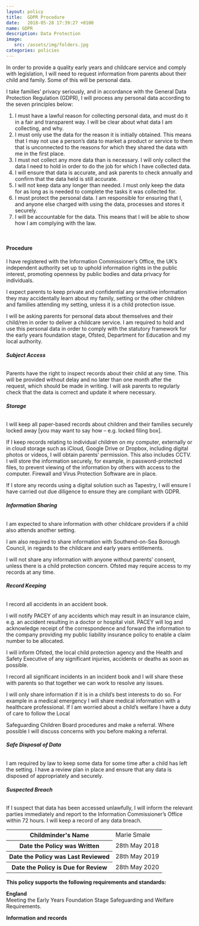 ```yaml
---
layout: policy
title:  GDPR Procedure
date:   2018-05-28 17:39:27 +0100
name: GDPR
description: Data Protection
image:
   src: /assets/img/folders.jpg
categories: policies
---
```


In order to provide a quality early years and childcare service and comply with legislation, I will need to request information from parents about their child and family. Some of this will be personal data.

I take families’ privacy seriously, and in accordance with the General Data Protection Regulation (GDPR), I will process any personal data according to the seven principles below:
1. I must have a lawful reason for collecting personal data, and must do it in a fair and transparent way. I will be clear about what data I am collecting, and why.
2. I must only use the data for the reason it is initially obtained. This means that I may not use a person’s data to market a product or service to them that is unconnected to the reasons for which they shared the data with me in the first place.
3. I must not collect any more data than is necessary. I will only collect the data I need to hold in order to do the job for which I have collected data.
4. I will ensure that data is accurate, and ask parents to check annually and confirm that the data held is still accurate.
5. I will not keep data any longer than needed. I must only keep the data for as long as is needed to complete the tasks it was collected for.
6. I must protect the personal data. I am responsible for ensuring that I, and anyone else charged with using the data, processes and stores it securely.
7. I will be accountable for the data. This means that I will be able to show how I am complying with the law.

<br>

#### Procedure
I have registered with the Information Commissioner’s Office, the UK’s independent authority set up to uphold information rights in the public interest, promoting openness by public bodies and data privacy for individuals.

I expect parents to keep private and confidential any sensitive information they may accidentally learn about my family, setting or the other children and families attending my setting, unless it is a child protection issue.

I will be asking parents for personal data about themselves and their child/ren in order to deliver a childcare service. I am required to hold and use this personal data in order to comply with the statutory framework for the early years foundation stage, Ofsted, Department for Education and my local authority.

###### **Subject Access**

Parents have the right to inspect records about their child at any time. This will be provided without delay and no later than one month after the request, which should be made in writing. I will ask parents to regularly check that the data is correct and update it where necessary.

###### **Storage**

I will keep all paper-based records about children and their families securely locked away [you may want to say how – e.g. locked filing box].

If I keep records relating to individual children on my computer, externally or in cloud storage such as iCloud, Google Drive or Dropbox, including digital photos or videos, I will obtain parents’ permission. This also includes CCTV. I will store the information securely, for example, in password-protected files, to prevent viewing of the information by others with access to the computer. Firewall and Virus Protection Software are in place.

If I store any records using a digital solution such as Tapestry, I will ensure I have carried out due diligence to ensure they are compliant with GDPR.

###### **Information Sharing**

I am expected to share information with other childcare providers if a child also attends another setting.

I am also required to share information with Southend-on-Sea Borough Council, in regards to the childcare and early years entitlements.

I will not share any information with anyone without parents’ consent, unless there is a child protection concern.
Ofsted may require access to my records at any time.

###### **Record Keeping**

I record all accidents in an accident book.

I will notify PACEY of any accidents which may result in an insurance claim, e.g. an accident resulting in a doctor or hospital visit. PACEY will log and acknowledge receipt of the correspondence and forward the information to the company providing my public liability insurance policy to enable a claim number to be allocated.

I will inform Ofsted, the local child protection agency and the Health and Safety Executive of any significant injuries, accidents or deaths as soon as possible.

I record all significant incidents in an incident book and I will share these with parents so that together we can work to resolve any issues.

I will only share information if it is in a child’s best interests to do so. For example in a medical emergency I will share medical information with a healthcare professional. If I am worried about a child’s welfare I have a duty of care to follow the Local 

Safeguarding Children Board procedures and make a referral. Where possible I will discuss concerns with you before making a referral.

###### **Safe Disposal of Data**

I am required by law to keep some data for some time after a child has left the setting. I have a review plan in place and ensure that 
any data is disposed of appropriately and securely.

###### **Suspected Breach**

If I suspect that data has been accessed unlawfully, I will inform the relevant parties immediately and report to the Information Commissioner’s Office within 72 hours. I will keep a record of any data breach.

<table class="table table-bordered mt-5 mb-5">
  <tbody>
    <tr>
      <th scope="row">Childminder's Name </th>
      <td>Marie Smale</td>
    </tr>
    <tr>
      <th scope="row">Date the Policy was Written</th>
      <td>28th May 2018</td>
    </tr>
    <tr>
      <th scope="row">Date the Policy was Last Reviewed</th>
      <td>28th May 2019</td>
    </tr>
    <tr>
      <th scope="row">Date the Policy is Due for Review</th>
      <td>28th May 2020</td>
    </tr>
  </tbody>
</table>

**This policy supports the following requirements and standards:**

**England**  
   Meeting the Early Years Foundation Stage Safeguarding and Welfare Requirements.  

**Information and records**
